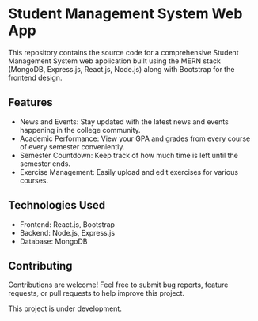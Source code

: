 <h1>Student Management System Web App</h1>

This repository contains the source code for a comprehensive Student Management System web application built using the MERN stack (MongoDB, Express.js, React.js, Node.js) along with Bootstrap for the frontend design.

<h2>Features</h2>
<ul>
  <li>News and Events: Stay updated with the latest news and events happening in the college community.</li>
  <li>Academic Performance: View your GPA and grades from every course of every semester conveniently.</li>
  <li>Semester Countdown: Keep track of how much time is left until the semester ends.</li>
  <li>Exercise Management: Easily upload and edit exercises for various courses.</li>
</ul>
<h2>Technologies Used</h2>
<ul>
  <li>Frontend: React.js, Bootstrap</li>
  <li>Backend: Node.js, Express.js</li>
  <li>Database: MongoDB</li>
</ul>

<h2>Contributing</h2>
Contributions are welcome! Feel free to submit bug reports, feature requests, or pull requests to help improve this project.
<p>This project is under development.</p>
